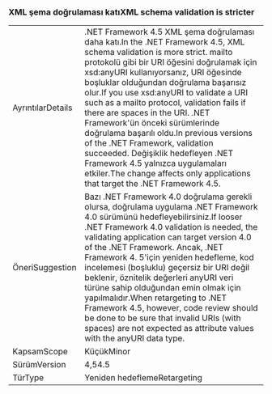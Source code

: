 ### <a name="xml-schema-validation-is-stricter"></a><span data-ttu-id="e819e-101">XML şema doğrulaması katı</span><span class="sxs-lookup"><span data-stu-id="e819e-101">XML schema validation is stricter</span></span>

|   |   |
|---|---|
|<span data-ttu-id="e819e-102">Ayrıntılar</span><span class="sxs-lookup"><span data-stu-id="e819e-102">Details</span></span>|<span data-ttu-id="e819e-103">.NET Framework 4.5 XML şema doğrulaması daha katı.</span><span class="sxs-lookup"><span data-stu-id="e819e-103">In the .NET Framework 4.5, XML schema validation is more strict.</span></span> <span data-ttu-id="e819e-104">mailto protokolü gibi bir URI öğesini doğrulamak için xsd:anyURI kullanıyorsanız, URI öğesinde boşluklar olduğundan doğrulama başarısız olur.</span><span class="sxs-lookup"><span data-stu-id="e819e-104">If you use xsd:anyURI to validate a URI such as a mailto protocol, validation fails if there are spaces in the URI.</span></span> <span data-ttu-id="e819e-105">.NET Framework'ün önceki sürümlerinde doğrulama başarılı oldu.</span><span class="sxs-lookup"><span data-stu-id="e819e-105">In previous versions of the .NET Framework, validation succeeded.</span></span> <span data-ttu-id="e819e-106">Değişiklik hedefleyen .NET Framework 4.5 yalnızca uygulamaları etkiler.</span><span class="sxs-lookup"><span data-stu-id="e819e-106">The change affects only applications that target the .NET Framework 4.5.</span></span>|
|<span data-ttu-id="e819e-107">Öneri</span><span class="sxs-lookup"><span data-stu-id="e819e-107">Suggestion</span></span>|<span data-ttu-id="e819e-108">Bazı .NET Framework 4.0 doğrulama gerekli olursa, doğrulama uygulama .NET Framework 4.0 sürümünü hedefleyebilirsiniz.</span><span class="sxs-lookup"><span data-stu-id="e819e-108">If looser .NET Framework 4.0 validation is needed, the validating application can target version 4.0 of the .NET Framework.</span></span> <span data-ttu-id="e819e-109">Ancak, .NET Framework 4. 5'için yeniden hedefleme, kod incelemesi (boşluklu) geçersiz bir URI değil beklenir, öznitelik değerleri anyURI veri türüne sahip olduğundan emin olmak için yapılmalıdır.</span><span class="sxs-lookup"><span data-stu-id="e819e-109">When retargeting to .NET Framework 4.5, however, code review should be done to be sure that invalid URIs (with spaces) are not expected as attribute values with the anyURI data type.</span></span>|
|<span data-ttu-id="e819e-110">Kapsam</span><span class="sxs-lookup"><span data-stu-id="e819e-110">Scope</span></span>|<span data-ttu-id="e819e-111">Küçük</span><span class="sxs-lookup"><span data-stu-id="e819e-111">Minor</span></span>|
|<span data-ttu-id="e819e-112">Sürüm</span><span class="sxs-lookup"><span data-stu-id="e819e-112">Version</span></span>|<span data-ttu-id="e819e-113">4,5</span><span class="sxs-lookup"><span data-stu-id="e819e-113">4.5</span></span>|
|<span data-ttu-id="e819e-114">Tür</span><span class="sxs-lookup"><span data-stu-id="e819e-114">Type</span></span>|<span data-ttu-id="e819e-115">Yeniden hedefleme</span><span class="sxs-lookup"><span data-stu-id="e819e-115">Retargeting</span></span>|

